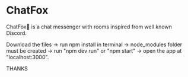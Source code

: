 # ChatFox
ChatFox🦊  is a chat messenger with rooms inspired from well known Discord.

Download the files -> run npm install in terminal -> node_modules folder must be created -> run "npm dev run" or "npm start" -> open the app at "localhost:3000".

THANKS
